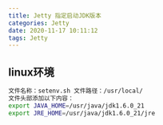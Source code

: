 ```yaml
---
title: Jetty 指定启动JDK版本
categories: Jetty
date: 2020-11-17 10:11:12
tags: Jetty
---
```


## <span id="inline-blue">linux环境</span>

```bash
文件名称：setenv.sh 文件路径：/usr/local/
文件头部添加以下内容：
export JAVA_HOME=/usr/java/jdk1.6.0_21
export JRE_HOME=/usr/java/jdk1.6.0_21/jre
```



